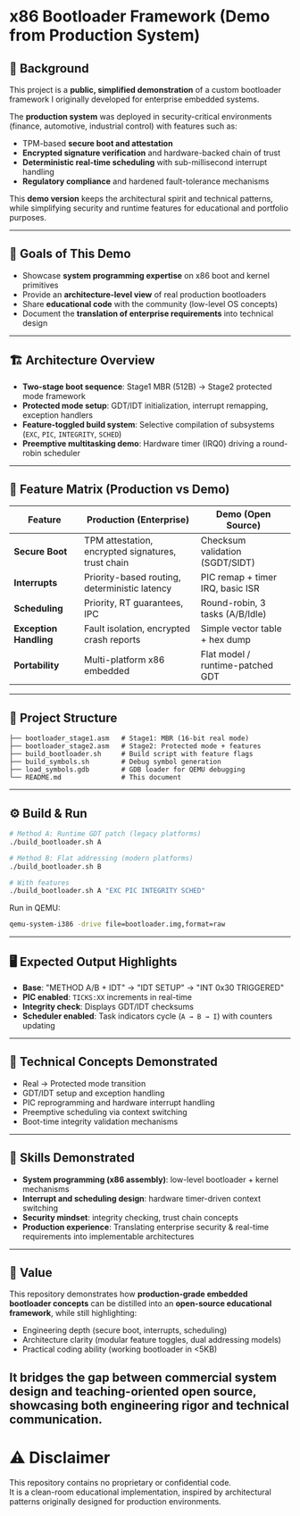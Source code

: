 # x86 Bootloader Framework (Demo from Production System)

## 📌 Background
This project is a **public, simplified demonstration** of a custom bootloader framework I originally developed for enterprise embedded systems.  

The **production system** was deployed in security-critical environments (finance, automotive, industrial control) with features such as:  
- TPM-based **secure boot and attestation**  
- **Encrypted signature verification** and hardware-backed chain of trust  
- **Deterministic real-time scheduling** with sub-millisecond interrupt handling  
- **Regulatory compliance** and hardened fault-tolerance mechanisms  

This **demo version** keeps the architectural spirit and technical patterns, while simplifying security and runtime features for educational and portfolio purposes.

---

## 🎯 Goals of This Demo
- Showcase **system programming expertise** on x86 boot and kernel primitives  
- Provide an **architecture-level view** of real production bootloaders  
- Share **educational code** with the community (low-level OS concepts)  
- Document the **translation of enterprise requirements** into technical design  

---

## 🏗️ Architecture Overview
- **Two-stage boot sequence**: Stage1 MBR (512B) → Stage2 protected mode framework  
- **Protected mode setup**: GDT/IDT initialization, interrupt remapping, exception handlers  
- **Feature-toggled build system**: Selective compilation of subsystems (`EXC`, `PIC`, `INTEGRITY`, `SCHED`)  
- **Preemptive multitasking demo**: Hardware timer (IRQ0) driving a round-robin scheduler  

---

## 🔑 Feature Matrix (Production vs Demo)

| Feature              | Production (Enterprise)                          | Demo (Open Source)                     |
|----------------------|--------------------------------------------------|----------------------------------------|
| **Secure Boot**      | TPM attestation, encrypted signatures, trust chain | Checksum validation (SGDT/SIDT)         |
| **Interrupts**       | Priority-based routing, deterministic latency    | PIC remap + timer IRQ, basic ISR        |
| **Scheduling**       | Priority, RT guarantees, IPC                     | Round-robin, 3 tasks (A/B/Idle)         |
| **Exception Handling** | Fault isolation, encrypted crash reports        | Simple vector table + hex dump          |
| **Portability**      | Multi-platform x86 embedded                      | Flat model / runtime-patched GDT        |

---

## 📂 Project Structure
```
├── bootloader_stage1.asm   # Stage1: MBR (16-bit real mode)
├── bootloader_stage2.asm   # Stage2: Protected mode + features
├── build_bootloader.sh     # Build script with feature flags
├── build_symbols.sh        # Debug symbol generation
├── load_symbols.gdb        # GDB loader for QEMU debugging
└── README.md               # This document
```

---

## ⚙️ Build & Run
```bash
# Method A: Runtime GDT patch (legacy platforms)
./build_bootloader.sh A

# Method B: Flat addressing (modern platforms)
./build_bootloader.sh B

# With features
./build_bootloader.sh A "EXC PIC INTEGRITY SCHED"
```

Run in QEMU:  
```bash
qemu-system-i386 -drive file=bootloader.img,format=raw
```

---

## 🖥️ Expected Output Highlights
- **Base**: "METHOD A/B + IDT" → "IDT SETUP" → "INT 0x30 TRIGGERED"  
- **PIC enabled**: `TICKS:XX` increments in real-time  
- **Integrity check**: Displays GDT/IDT checksums  
- **Scheduler enabled**: Task indicators cycle (`A → B → I`) with counters updating  

---

## 🧩 Technical Concepts Demonstrated
- Real → Protected mode transition  
- GDT/IDT setup and exception handling  
- PIC reprogramming and hardware interrupt handling  
- Preemptive scheduling via context switching  
- Boot-time integrity validation mechanisms  

---

## 🚀 Skills Demonstrated
- **System programming (x86 assembly)**: low-level bootloader + kernel mechanisms  
- **Interrupt and scheduling design**: hardware timer-driven context switching  
- **Security mindset**: integrity checking, trust chain concepts  
- **Production experience**: Translating enterprise security & real-time requirements into implementable architectures  

---

## 📌 Value
This repository demonstrates how **production-grade embedded bootloader concepts** can be distilled into an **open-source educational framework**, while still highlighting:  
- Engineering depth (secure boot, interrupts, scheduling)  
- Architecture clarity (modular feature toggles, dual addressing models)  
- Practical coding ability (working bootloader in <5KB)  

It bridges the gap between **commercial system design** and **teaching-oriented open source**, showcasing both engineering rigor and technical communication.  
---
# ⚠️ Disclaimer  
This repository contains no proprietary or confidential code.  
It is a clean-room educational implementation, inspired by architectural 
patterns originally designed for production environments.